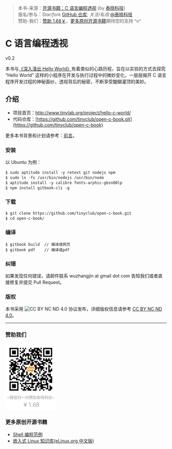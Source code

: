 > 本书-来源：[开源书籍：C 语言编程透视](http://www.tinylab.org/project/hello-c-world/) (by [泰晓科技](http://tinylab.org))<br>
> 报名/参与：*Star/fork* [GitHub 仓库](https://github.com/tinyclub/open-c-book); *关注/私信* [@泰晓科技](http://weibo.com/tinylaborg)  <br>
> 赞助-我们：[赞助 1.68￥](#donate)，[更多原创开源书籍](#more)期待您的支持 ^o^ <br>


# C 语言编程透视

v0.2

本书与[《深入淺出 Hello World》](http://blog.linux.org.tw/~jserv/archives/001844.html)有着类似的心路历程，旨在以实验的方式去探究 “Hello World” 这样的小程序在开发与执行过程中的微妙变化，一层层揭开 C 语言程序开发过程的神秘面纱，透视背后的秘密，不断享受醍醐灌顶的美妙。

## 介绍

- 项目首页：<http://www.tinylab.org/project/hello-c-world/>
- 代码仓库：[https://github.com/tinyclub/open-c-book.git](https://github.com/tinyclub/open-c-book)

更多本书背景和计划请参考：[前言](zh/preface/01-chapter1.markdown)。

### 安装

以 Ubuntu 为例：

    $ sudo aptitude install -y retext git nodejs npm
    $ sudo ln -fs /usr/bin/nodejs /usr/bin/node
    $ aptitude install -y calibre fonts-arphic-gbsn00lp
    $ npm install gitbook-cli -g

### 下载

    $ git clone https://github.com/tinyclub/open-c-book.git
    $ cd open-c-book/

### 编译

    $ gitbook build  // 编译成网页
    $ gitbook pdf    // 编译成pdf

### 纠错

如果发现任何错误，请邮件联系 wuzhangjin at gmail dot com 告知我们或者直接修复并提交 Pull Request。

### 版权

本书采用 ![CC BY NC ND 4.0](http://i.creativecommons.org/l/by-nc-nd/4.0/88x31.png) 协议发布，详细版权信息请参考 [CC BY NC ND 4.0](http://creativecommons.org/licenses/by-nc-nd/4.0/)。

<hr>

### 赞助我们

<span id="donate"><img src="pic/tinylab-sponsor-1.68.jpg" width="160"/></span>

### 更多原创开源书籍

* [Shell 编程范例](http://tinylab.gitbooks.io/shellbook/)
* [嵌入式 Linux 知识库(eLinux.org 中文版)](http://tinylab.gitbooks.io/elinux/)
